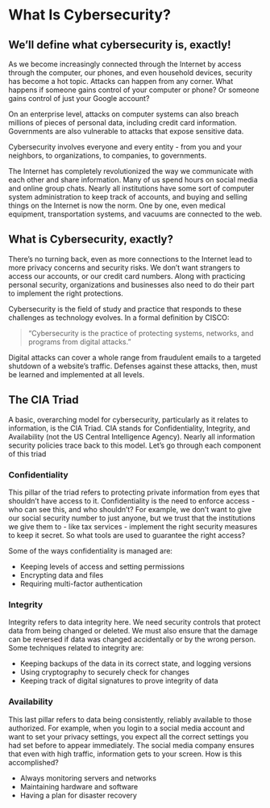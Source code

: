 # What Is Cybersecurity?

## We’ll define what cybersecurity is, exactly!

As we become increasingly connected through the Internet by access through the computer, our phones, and even household devices, security has become a hot topic. Attacks can happen from any corner. What happens if someone gains control of your computer or phone? Or someone gains control of just your Google account?

On an enterprise level, attacks on computer systems can also breach millions of pieces of personal data, including credit card information. Governments are also vulnerable to attacks that expose sensitive data.

Cybersecurity involves everyone and every entity - from you and your neighbors, to organizations, to companies, to governments.

The Internet has completely revolutionized the way we communicate with each other and share information. Many of us spend hours on social media and online group chats. Nearly all institutions have some sort of computer system administration to keep track of accounts, and buying and selling things on the Internet is now the norm. One by one, even medical equipment, transportation systems, and vacuums are connected to the web.

## What is Cybersecurity, exactly?

There’s no turning back, even as more connections to the Internet lead to more privacy concerns and security risks. We don’t want strangers to access our accounts, or our credit card numbers. Along with practicing personal security, organizations and businesses also need to do their part to implement the right protections.

Cybersecurity is the field of study and practice that responds to these challenges as technology evolves. In a formal definition by CISCO:

> “Cybersecurity is the practice of protecting systems, networks, and programs from digital attacks.”

Digital attacks can cover a whole range from fraudulent emails to a targeted shutdown of a website’s traffic. Defenses against these attacks, then, must be learned and implemented at all levels.

## The CIA Triad

A basic, overarching model for cybersecurity, particularly as it relates to information, is the CIA Triad. CIA stands for Confidentiality, Integrity, and Availability (not the US Central Intelligence Agency). Nearly all information security policies trace back to this model. Let’s go through each component of this triad

### Confidentiality

This pillar of the triad refers to protecting private information from eyes that shouldn’t have access to it. Confidentiality is the need to enforce access - who can see this, and who shouldn’t? For example, we don’t want to give our social security number to just anyone, but we trust that the institutions we give them to - like tax services - implement the right security measures to keep it secret. So what tools are used to guarantee the right access?

Some of the ways confidentiality is managed are:

- Keeping levels of access and setting permissions
- Encrypting data and files
- Requiring multi-factor authentication

### Integrity

Integrity refers to data integrity here. We need security controls that protect data from being changed or deleted. We must also ensure that the damage can be reversed if data was changed accidentally or by the wrong person. Some techniques related to integrity are:

- Keeping backups of the data in its correct state, and logging versions
- Using cryptography to securely check for changes
- Keeping track of digital signatures to prove integrity of data

### Availability

This last pillar refers to data being consistently, reliably available to those authorized. For example, when you login to a social media account and want to set your privacy settings, you expect all the correct settings you had set before to appear immediately. The social media company ensures that even with high traffic, information gets to your screen. How is this accomplished?

- Always monitoring servers and networks
- Maintaining hardware and software
- Having a plan for disaster recovery
